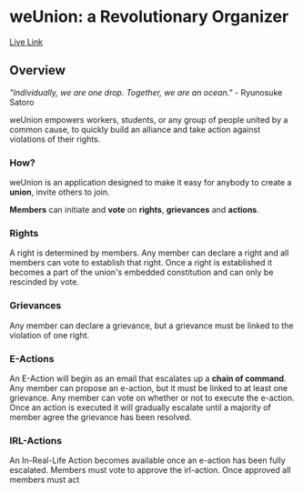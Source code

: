 # weUnion: a Revolutionary Organizer

[Live Link](www.weUnion.com)

## Overview

_"Individually, we are one drop. Together, we are an ocean."_ - Ryunosuke Satoro

weUnion empowers workers, students, or any group of people united by a common cause, to quickly build an alliance and take action against violations of their rights.

### How?

weUnion is an application designed to make it easy for anybody to create a **union**, invite others to join.

**Members** can initiate and **vote** on **rights**, **grievances** and **actions**.

### Rights

A right is determined by members. Any member can declare a right and all members can vote to establish that right. Once a right is established it becomes a part of the union's embedded constitution and can only be rescinded by vote.

### Grievances

Any member can declare a grievance, but a grievance must be linked to the violation of one right.

### E-Actions

An E-Action will begin as an email that escalates up a **chain of command**. Any member can propose an e-action, but it must be linked to at least one grievance. Any member can vote on whether or not to execute the e-action. Once an action is executed it will gradually escalate until a majority of member agree the grievance has been resolved.

### IRL-Actions

An In-Real-Life Action becomes available once an e-action has been fully escalated. Members must vote to approve the irl-action. Once approved all members must act
